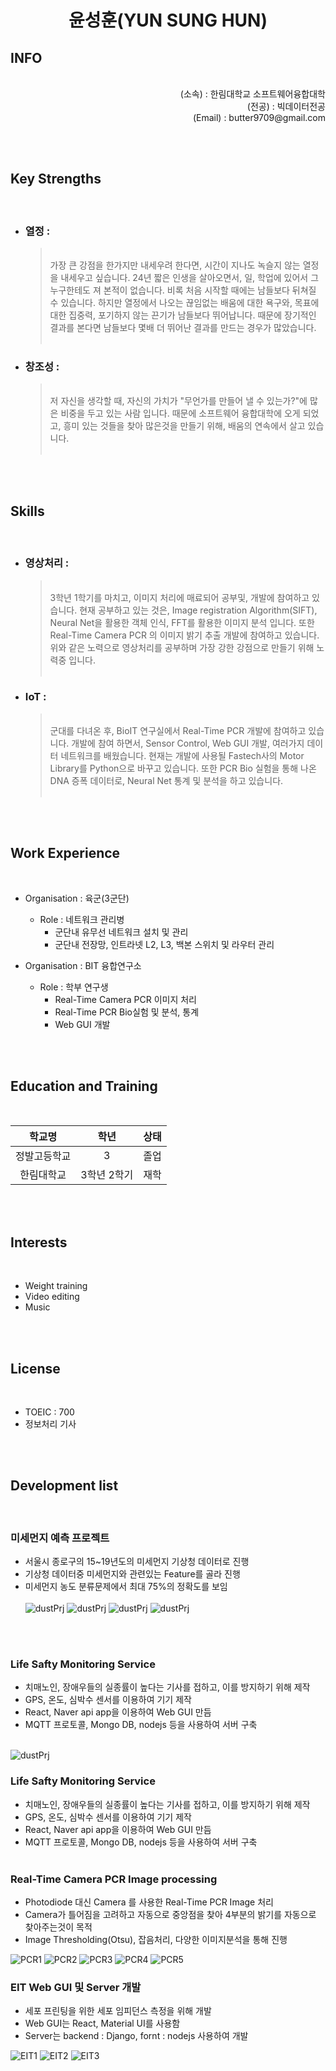 
# <div style="text-align: center">윤성훈(YUN SUNG HUN)</div>

## INFO
<br>

<div style="text-align: right">
    (소속) : 한림대학교 소프트웨어융합대학<br>
    (전공) : 빅데이터전공<br>
    (Email) : butter9709@gmail.com<br>
</div>

<br><br>

## Key Strengths
<br>

- ### 열정 :
    >  <br>가장 큰 강점을 한가지만 내세우려 한다면, 시간이 지나도 녹슬지 않는 열정을 내세우고 싶습니다.
    24년 짧은 인생을 살아오면서, 일, 학업에 있어서 그 누구한테도 져 본적이 없습니다. 비록 처음 시작할 때에는 남들보다 뒤쳐질 수 있습니다. 하지만 열정에서 나오는 끊임없는 배움에 대한 욕구와, 목표에대한 집중력, 포기하지 않는 끈기가 남들보다 뛰어납니다. 때문에 장기적인 결과를 본다면 남들보다 몇배 더 뛰어난 결과를 만드는 경우가 많았습니다.<br><br>

- ### 창조성 :
    >  <br>저 자신을 생각할 때, 자신의 가치가 "무언가를 만들어 낼 수 있는가?"에 많은 비중을 두고 있는 사람 입니다. 때문에 소프트웨어 융합대학에 오게 되었고, 흥미 있는 것들을 찾아 많은것을 만들기 위해, 배움의 연속에서 살고 있습니다.<br><br>

<br><br>

## Skills
<br>

- ### 영상처리 :
    >  <br>3학년 1학기를 마치고, 이미지 처리에 매료되어 공부및, 개발에 참여하고 있습니다. 현재 공부하고 있는 것은, Image registration Algorithm(SIFT), Neural Net을 활용한 객체 인식, FFT를 활용한 이미지 분석 입니다. 또한 Real-Time Camera PCR 의 이미지 밝기 추출 개발에 참여하고 있습니다. 위와 같은 노력으로 영상처리를 공부하며 가장 강한 강점으로 만들기 위해 노력중 입니다.<br><br>

- ### IoT :
    >  <br>군대를 다녀온 후, BioIT 연구실에서 Real-Time PCR 개발에 참여하고 있습니다. 개발에 참여 하면서, Sensor Control, Web GUI 개발, 여러가지 데이터 네트워크를 배웠습니다. 현재는 개발에 사용될 Fastech사의 Motor Library를 Python으로 바꾸고 있습니다. 또한 PCR Bio 실험을 통해 나온 DNA 증폭 데이터로, Neural Net 통계 및 분석을 하고 있습니다.<br><br>

<br><br>

## Work Experience
<br>

- Organisation : 육군(3군단)
    - Role : 네트워크 관리병
        - 군단내 유무선 네트워크 설치 및 관리
        - 군단내 전장망, 인트라넷 L2, L3, 백본 스위치 및 라우터 관리

- Organisation : BIT 융합연구소
    - Role : 학부 연구생
        - Real-Time Camera PCR 이미지 처리
        - Real-Time PCR Bio실험 및 분석, 통계
        - Web GUI 개발

<br><br>

## Education and Training
<br>

학교명 | 학년 | 상태 |
:------------: | :--: | :--:|
정발고등학교 | 3  | 졸업 | 
한림대학교 | 3학년 2학기 | 재학 | 

<br><br>

## Interests
<br>

- Weight training
- Video editing
- Music

<br><br>

## License
<br>

- TOEIC : 700
- 정보처리 기사

<br><br>

## Development list
<br>

### 미세먼지 예측 프로젝트
- 서울시 종로구의 15~19년도의 미세먼지 기상청 데이터로 진행
- 기상청 데이터중 미세먼지와 관련있는 Feature를 골라 진행
- 미세먼지 농도 분류문제에서 최대 75%의 정확도를 보임
<br><br>
![dustPrj](./img/dustProejct4.PNG)
![dustPrj](./img/dustProejct3.PNG)
![dustPrj](./img/dustProejct1.PNG)
![dustPrj](./img/dustProejct2.PNG)

<br><br>

### Life Safty Monitoring Service
- 치매노인, 장애우들의 실종률이 높다는 기사를 접하고, 이를 방지하기 위해 제작
- GPS, 온도, 심박수 센서를 이용하여 기기 제작
- React, Naver api app을 이용하여 Web GUI 만듬
- MQTT 프로토콜, Mongo DB, nodejs 등을 사용하여 서버 구축
<br><br>

![dustPrj](./img/LSMS.png)

### Life Safty Monitoring Service
- 치매노인, 장애우들의 실종률이 높다는 기사를 접하고, 이를 방지하기 위해 제작
- GPS, 온도, 심박수 센서를 이용하여 기기 제작
- React, Naver api app을 이용하여 Web GUI 만듬
- MQTT 프로토콜, Mongo DB, nodejs 등을 사용하여 서버 구축
<br><br>

### Real-Time Camera PCR Image processing

- Photodiode 대신 Camera 를 사용한 Real-Time PCR Image 처리
- Camera가 틀어짐을 고려하고 자동으로 중앙점을 찾아 4부분의 밝기를 자동으로 찾아주는것이 목적
- Image Thresholding(Otsu), 잡음처리, 다양한 이미지분석을 통해 진행

![PCR1](./img/PCR1.PNG)
![PCR2](./img/PCR2.PNG)
![PCR3](./img/PCR3.PNG)
![PCR4](./img/PCR4.PNG)
![PCR5](./img/PCR5.PNG)


### EIT Web GUI 및 Server 개발

- 세포 프린팅을 위한 세포 임피던스 측정을 위해 개발
- Web GUI는 React, Material UI를 사용함
- Server는 backend : Django, fornt : nodejs 사용하여 개발

![EIT1](./img/EIT1.jpg)
![EIT2](./img/EIT2.jpg)
![EIT3](./img/EIT3.jpg)
